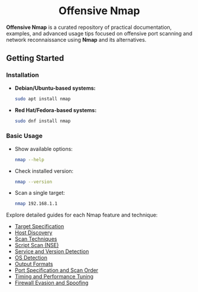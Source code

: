 <h1 align="center">Offensive Nmap</h1>

**Offensive Nmap** is a curated repository of practical documentation, examples, and advanced usage tips focused on offensive port scanning and network reconnaissance using **Nmap** and its alternatives.



## Getting Started

### Installation

- **Debian/Ubuntu-based systems:**

    ```bash
    sudo apt install nmap
    ```

- **Red Hat/Fedora-based systems:**

    ```bash
    sudo dnf install nmap
    ```


### Basic Usage


- Show available options:

    ```bash
    nmap --help
    ```

- Check installed version:

    ```bash
    nmap --version
    ```


- Scan a single target:

    ```bash
    nmap 192.168.1.1
    ```

Explore detailed guides for each Nmap feature and technique:

* [Target Specification](https://github.com/InfoSecWarrior/Offensive-Nmap/blob/main/Target-Specification.md)
* [Host Discovery](https://github.com/InfoSecWarrior/Offensive-Nmap/blob/main/Host-Discovery.md)
* [Scan Techniques](https://github.com/InfoSecWarrior/Offensive-Nmap/blob/main/Scan-Techniques.md)
* [Script Scan (NSE)](https://github.com/InfoSecWarrior/Offensive-Nmap/blob/main/Script-Scan.md)
* [Service and Version Detection](https://github.com/InfoSecWarrior/Offensive-Nmap/blob/main/Service-Version-Detection.md)
* [OS Detection](https://github.com/InfoSecWarrior/Offensive-Nmap/blob/main/OS-Detection.md)
* [Output Formats](https://github.com/InfoSecWarrior/Offensive-Nmap/blob/main/Output.md)
* [Port Specification and Scan Order](https://github.com/InfoSecWarrior/Offensive-Nmap/blob/main/Port-Specification-and-Scan-Order.md)
* [Timing and Performance Tuning](https://github.com/InfoSecWarrior/Offensive-Nmap/blob/main/Timing-and-Performance.md)
* [Firewall Evasion and Spoofing](https://github.com/InfoSecWarrior/Offensive-Nmap/blob/main/Firewall-Evasion-and-Spoofing.md)